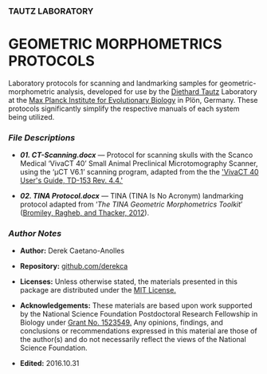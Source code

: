 ### TAUTZ LABORATORY
# GEOMETRIC MORPHOMETRICS PROTOCOLS

Laboratory protocols for scanning and landmarking samples for geometric-morphometric analysis, developed for use by the [Diethard Tautz](http://www.evolbio.mpg.de/15929/evolutionarygenetics) Laboratory at the [Max Planck Institute for Evolutionary Biology](http://www.evolbio.mpg.de/2169/en) in Plön, Germany. These protocols significantly simplify the respective manuals of each system being utilized.

### *File Descriptions*

- ***01. CT-Scanning.docx*** — Protocol for scanning skulls with the Scanco Medical ‘VivaCT 40’ Small Animal Preclinical Microtomography Scanner, using the ‘μCT V6.1’ scanning program, adapted from the the ['VivaCT 40 User's Guide, TD-153 Rev. 4.4.'](http://www.scanco.ch/fileadmin/webmaster_img/Documents/Manual_vivaCT40.pdf)

- ***02. TINA Protocol.docx*** — TINA (TINA Is No Acronym) landmarking protocol adapted from ‘*The TINA Geometric Morphometrics Toolkit*’ ([Bromiley, Ragheb, and Thacker, 2012](http://www.tina-vision.net/docs/memos/2010-007.pdf)).

### *Author Notes*

- **Author:** Derek Caetano-Anolles
- **Repository:** [github.com/derekca](https://github.com/derekca)
- **Licenses:** Unless otherwise stated, the materials presented in this package are distributed under the [MIT License.](https://opensource.org/licenses/MIT)
- **Acknowledgements:** These materials are based upon work supported by the National Science Foundation Postdoctoral Research Fellowship in Biology under [Grant No. 1523549.](https://www.nsf.gov/awardsearch/showAward?AWD_ID=1523549) Any opinions, findings, and conclusions or recommendations expressed in this material are those of the author(s) and do not necessarily reflect the views of the National Science Foundation.

- **Edited:** 2016.10.31


